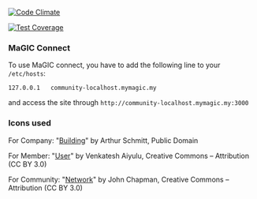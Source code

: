 [![Code Climate](https://codeclimate.com/repos/558252c0e30ba014a800a455/badges/b776ff7b00db44d6bd38/gpa.svg)](https://codeclimate.com/repos/558252c0e30ba014a800a455/feed)

[![Test Coverage](https://codeclimate.com/repos/558252c0e30ba014a800a455/badges/b776ff7b00db44d6bd38/coverage.svg)](https://codeclimate.com/repos/558252c0e30ba014a800a455/coverage)

### MaGIC Connect

To use MaGIC connect, you have to add the following line to your `/etc/hosts`:

```
127.0.0.1   community-localhost.mymagic.my
```

and access the site through `http://community-localhost.mymagic.my:3000`

### Icons used

For Company: "[Building](http://thenounproject.com/term/building/18230/)" by Arthur Schmitt, Public Domain

For Member: "[User](http://thenounproject.com/term/user/43645/)" by Venkatesh Aiyulu, Creative Commons – Attribution (CC BY 3.0)

For Community: "[Network](http://thenounproject.com/term/network/48747/)" by John Chapman, Creative Commons – Attribution (CC BY 3.0)
